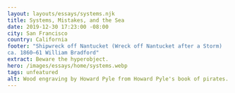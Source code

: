 ```yaml
---
layout: layouts/essays/systems.njk
title: Systems, Mistakes, and the Sea
date: 2019-12-30 17:23:00 -08:00
city: San Francisco
country: California
footer: "Shipwreck off Nantucket (Wreck off Nantucket after a Storm)
ca. 1860–61 William Bradford"
extract: Beware the hyperobject.
hero: /images/essays/home/systems.webp
tags: unfeatured
alt: Wood engraving by Howard Pyle from Howard Pyle's book of pirates. A blindfolded man with his arms restrained by ropes stands at the end of a plank extended over the side of a ship as the crew of pirates watches from the deck, gathered behind their leader who holds a pistol and wears a tricorn.
---
```

